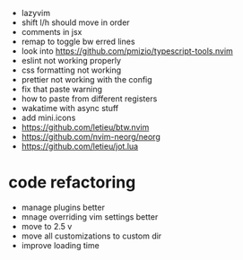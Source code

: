- lazyvim
- shift l/h should move in order
- comments in jsx
- remap to toggle bw erred lines
- look into https://github.com/pmizio/typescript-tools.nvim
- eslint not working properly
- css formatting not working
- prettier not working with the config
- fix that paste warning
- how to paste from different registers
- wakatime with async stuff
- add mini.icons
- https://github.com/letieu/btw.nvim
- https://github.com/nvim-neorg/neorg
- https://github.com/letieu/jot.lua

# code refactoring
- manage plugins better
- mnage overriding vim settings better
- move to 2.5 v
- move all customizations to custom dir
- improve loading time
